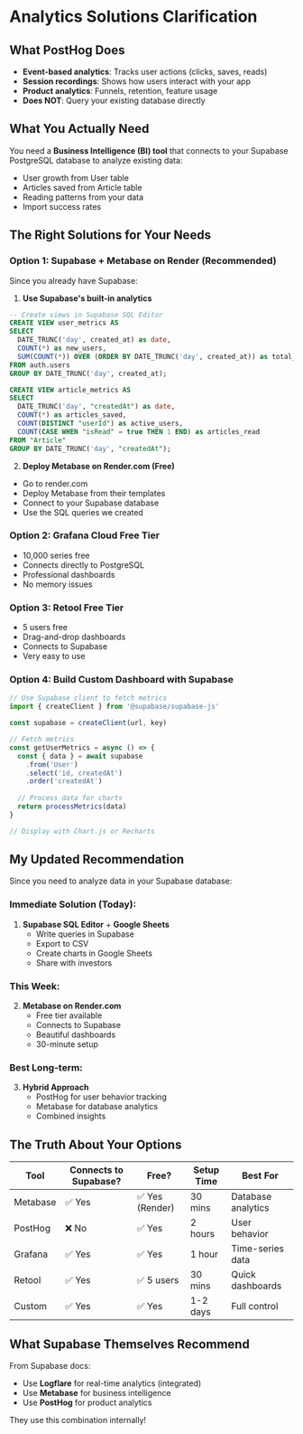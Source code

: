 # Analytics Solutions Clarification

## What PostHog Does
- **Event-based analytics**: Tracks user actions (clicks, saves, reads)
- **Session recordings**: Shows how users interact with your app
- **Product analytics**: Funnels, retention, feature usage
- **Does NOT**: Query your existing database directly

## What You Actually Need
You need a **Business Intelligence (BI) tool** that connects to your Supabase PostgreSQL database to analyze existing data:
- User growth from User table
- Articles saved from Article table  
- Reading patterns from your data
- Import success rates

## The Right Solutions for Your Needs

### Option 1: Supabase + Metabase on Render (Recommended)
Since you already have Supabase:

1. **Use Supabase's built-in analytics**
```sql
-- Create views in Supabase SQL Editor
CREATE VIEW user_metrics AS
SELECT 
  DATE_TRUNC('day', created_at) as date,
  COUNT(*) as new_users,
  SUM(COUNT(*)) OVER (ORDER BY DATE_TRUNC('day', created_at)) as total_users
FROM auth.users
GROUP BY DATE_TRUNC('day', created_at);

CREATE VIEW article_metrics AS
SELECT 
  DATE_TRUNC('day', "createdAt") as date,
  COUNT(*) as articles_saved,
  COUNT(DISTINCT "userId") as active_users,
  COUNT(CASE WHEN "isRead" = true THEN 1 END) as articles_read
FROM "Article"
GROUP BY DATE_TRUNC('day', "createdAt");
```

2. **Deploy Metabase on Render.com (Free)**
- Go to render.com
- Deploy Metabase from their templates
- Connect to your Supabase database
- Use the SQL queries we created

### Option 2: Grafana Cloud Free Tier
- 10,000 series free
- Connects directly to PostgreSQL
- Professional dashboards
- No memory issues

### Option 3: Retool Free Tier
- 5 users free
- Drag-and-drop dashboards
- Connects to Supabase
- Very easy to use

### Option 4: Build Custom Dashboard with Supabase
```typescript
// Use Supabase client to fetch metrics
import { createClient } from '@supabase/supabase-js'

const supabase = createClient(url, key)

// Fetch metrics
const getUserMetrics = async () => {
  const { data } = await supabase
    .from('User')
    .select('id, createdAt')
    .order('createdAt')
  
  // Process data for charts
  return processMetrics(data)
}

// Display with Chart.js or Recharts
```

## My Updated Recommendation

Since you need to analyze data in your Supabase database:

### Immediate Solution (Today):
1. **Supabase SQL Editor** + **Google Sheets**
   - Write queries in Supabase
   - Export to CSV
   - Create charts in Google Sheets
   - Share with investors

### This Week:
2. **Metabase on Render.com**
   - Free tier available
   - Connects to Supabase
   - Beautiful dashboards
   - 30-minute setup

### Best Long-term:
3. **Hybrid Approach**
   - PostHog for user behavior tracking
   - Metabase for database analytics
   - Combined insights

## The Truth About Your Options

| Tool | Connects to Supabase? | Free? | Setup Time | Best For |
|------|---------------------|-------|------------|----------|
| Metabase | ✅ Yes | ✅ Yes (Render) | 30 mins | Database analytics |
| PostHog | ❌ No | ✅ Yes | 2 hours | User behavior |
| Grafana | ✅ Yes | ✅ Yes | 1 hour | Time-series data |
| Retool | ✅ Yes | ✅ 5 users | 30 mins | Quick dashboards |
| Custom | ✅ Yes | ✅ Yes | 1-2 days | Full control |

## What Supabase Themselves Recommend

From Supabase docs:
- Use **Logflare** for real-time analytics (integrated)
- Use **Metabase** for business intelligence
- Use **PostHog** for product analytics

They use this combination internally!